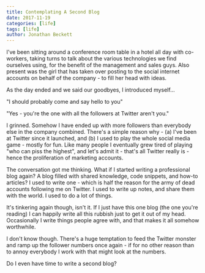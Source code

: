 ```yaml
---
title: Contemplating A Second Blog
date: 2017-11-19
categories: [life]
tags: [life]
author: Jonathan Beckett
---
```


I've been sitting around a conference room table in a hotel all day with co-workers, taking turns to talk about the various technologies we find ourselves using, for the benefit of the management and sales guys. Also present was the girl that has taken over posting to the social internet accounts on behalf of the company - to fill her head with ideas.

As the day ended and we said our goodbyes, I introduced myself...

"I should probably come and say hello to you"

"Yes - you're the one with all the followers at Twitter aren't you."

I grinned. Somehow I have ended up with more followers than everybody else in the company combined. There's a simple reason why - (a) I've been at Twitter since it launched, and (b) I used to play the whole social media game - mostly for fun. Like many people I eventually grew tired of playing "who can piss the highest", and let's admit it - that's all Twitter really is - hence the proliferation of marketing accounts.

The conversation got me thinking. What if I started writing a professional blog again? A blog filled with shared knowledge, code snippets, and how-to articles? I used to write one - which is half the reason for the army of dead accounts following me on Twitter. I used to write up notes, and share them with the world. I used to do a lot of things.

It's tinkering again though, isn't it. If I just have this one blog (the one you're reading) I can happily write all this rubbish just to get it out of my head. Occasionally I write things people agree with, and that makes it all somehow worthwhile.

I don't know though. There's a huge temptation to feed the Twitter monster and ramp up the follower numbers once again - if for no other reason than to annoy everybody I work with that might look at the numbers.

Do I even have time to write a second blog?